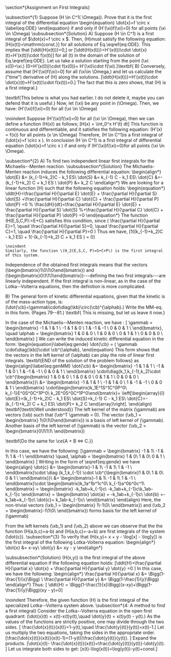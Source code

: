\section*{Assignment on First Integrals}

\subsection*{1}
Suppose \(H \in C^1( \Omega)\). 
Prove that it is the first integral of the differential  equation 
\begin{equation}
\dot{x}=f \circ x \label{eq:ODE}
\end{equation} 
if and only 
if \(H'(\xi)f(\xi)=0\) for all points \(\xi \in \Omega\)
\subsubsection*{Solution}
A) Suppose  \(H \in C^1\) is a first integral of $\dot{x}=f \circ x $. Then, \(H\)must satisfy the following equation:
\[H(x(t))=\mathrm{const.}\]
for all solutions of Eq.\eqref{eq:ODE}. 
This implies that
\[\ddt{H(x(t))}=0,\] or
\[\ddt{H(x(t))}=H'(x(t))\cdot \dot{x}(t)=H'(x(t))\cdot f(x(t))\]
for all \(t\) in the domain of the solution of Eq.\eqref{eq:ODE}.
Let us take a solution starting from the point \(\xi: x(0)=\xi.\)
\[0=H'(x(0))\cdot  f(x(0))=
H'(\xi)\cdot  f(\xi).\]\textbf{
B) Conversely, assume that
\[H'(\xi)f(\xi)=0\] for all \(\xi\in \Omega,\)
and let us calculate the ("time") derivative of \(H\) along the solutions.
\[\ddt{H(x(t))}=H'(x(t))\cdot \dot{x}(t)=H'(x(t))\cdot f(x(t))=0.\]
The fact that this is zero shows, that \(H\) is a first integral.}

\textbf{This below is what you had earlier. I do not delete it, maybe you can defend that it is useful.}
Now, let \(\xi\) be any point in \(\Omega\). Then, we have:
 \(H'(\xi)f(\xi)=0\) for all \(\xi \in \Omega\)



\noindent
Suppose \(H'(\xi)f(\xi)=0\) for all \(\xi \in \Omega\), then we can define a function \(H(x)\) as follows;
\[H(x) = \int_0^x H'(t) dt\]
This function is continuous and differentiable, and it satisfies the following equation:
\(H'(x) = f(x)\) for all points \(x \in \Omega\)
Therefore, \(H \in C^1\)is a first integral of \(\dot{x}=f \circ x \).
In conclusion \(H \in C^1\) is a first integral of differential  equation \(\dot{x}=f \circ x \) if and only if \(H'(\xi)f(\xi)=0\)for all points \(\xi \in \Omega\).

\subsection*{2} 
A)
To find two independent linear first integrals for the Michaelis--Menten reaction.
\subsubsection*{Solution}
The Michaelis-Menten reaction induces the following differential equation:
\begin{align*}
\dot{E} &= (k_{-1}+k_2)C - k_1 ES\\
\dot{S} &= k_{-1} C - k_1 ES\\
\dot{C} &=-(k_{-1}+k_2) C + k_1 ES \\
\dot{P} &= k_2 C
\end{align*}
We are looking for a linear function \(H\)  such that the following equation holds:
\begin{equation*}
\ddt{H}=\frac{\partial H}{\partial E} \dot{E} + \frac{\partial H}{\partial S} \dot{S} +\frac{\partial H}{\partial C} \dot{C} + \frac{\partial H}{\partial P} \dot{P} =0
%    \frac{dH}{dt}=\frac{\partial H}{\partial E} \dot{E} + \frac{\partial H}{\partial S} \dot{S} %+\frac{\partial H}{\partial C} \dot{C} + \frac{\partial H}{\partial P} \dot{P} =0
\end{equation*}
The function \(H(E,S,C,P):=E+C\) satisfies this condition, since 
\(
    \frac{\partial H}{\partial E}=1, \quad
    \frac{\partial H}{\partial S}=0, \quad
    \frac{\partial H}{\partial C}=1, \quad
    \frac{\partial H}{\partial P}=0
    \)
    Thus we have, \[1((k_{-1}+k_2)C - k_1 ES) + 1(-(k_{-1}+k_2) C + k_1 ES ) = 0\]

    \noindent
    Similarly, the function \(H_2(E,S,C, P)=S+C+P\) is the first integral of this system.

Independence of the obtained first integrals means that the vectors 
\(\begin{bmatrix}1\\0\\1\\0\end{bmatrix}\) and 
\(\begin{bmatrix}0\\1\\1\\1\end{bmatrix}\)---defining the two first integrals---are linearly independent. If the first integral is non-linear, as in the case of the Lotka--Volterra equations, then the definition is more complicated. 

B)
The general form of kinetic differential equations, given that the kinetic is of the mass-action type, is:
\(\dot{\cb}=\gammab\cdot\diag(\kb)\circ(\cb)^{\alphab}.\)
Write the MM-eq. in this form. (Pages 79--81.)
\textbf{ This is missing, but let us leave it now.}

In the case of the Michaelis--Menten reaction, we have :
\[
\gammab = \begin{bmatrix}
    -1 & 1 & 1 \\
    -1 & 1 & 0 \\
    1 & -1 & -1 \\
    0 & 0 & 1 \\
\end{bmatrix},
\quad
\alphab = \begin{bmatrix}
    1 & 0 & 0 \\
    1 & 0 & 0 \\
    0 & 1 & 1 \\
    0 & 0 & 0 \\
\end{bmatrix}
\]
We can write the induced kinetic differential equation in the form:
\begin{equation}\label{eq:gende}
    \dot{\cb} = ( \gammab \cdot\diag(\kb))\cdot \cb^{\alphab},
\end{equation}
This form shows that the vectors in the left kernel of \(\alphab\) can play the role of linear first integrals.
\textbf{END of the solution of the problem follows} as
\begin{align}\label{eq:genMM}
    \dot{\cb} &= \begin{bmatrix}
    -1 & 1 & 1 \\
    -1 & 1 & 0 \\
    1 & -1 & -1 \\
    0 & 0 & 1 \\
\end{bmatrix} \cdot\diag(k_1,k_{-1},k_2)\cdot \cb^{\begin{bmatrix}
    1 & 0 & 0 \\
    1 & 0 & 0 \\
    0 & 1 & 1 \\
    0 & 0 & 0 \\
\end{bmatrix}}\\
&=
\begin{bmatrix}
    -1 & 1 & 1 \\
    -1 & 1 & 0 \\
    1 & -1 & -1 \\
    0 & 0 & 1 \\
\end{bmatrix} \cdot\begin{bmatrix}k_1E^1S^1C^0P^0\\ k_{-1}E^0S^0C^1P^0\\ k_2E^0S^0C^1P^0\end{bmatrix}=
\left[\begin{array}{l}
\dot{E}=(k_{-1}+k_2)C - k_1 ES\\
\dot{S}=k_{-1} C - k_1 ES\\
\dot{C}=-(k_{-1}+k_2) C + k_1 ES\\
\dot{P}= k_2 C
\end{array}\right].
\end{align}
\textbf{\textit{Well understood}}
The left kernel of the matrix \(\gammab\) are vectors \(\xb\) such that \(\xb^T \gammab = 0\). The vector \(\xb_1 = \begin{bmatrix} 1\\0\\1\\0\end{bmatrix}\) is a basis of left kernel of \(\gammab\).
Another basis of the left kernel of \(\gammab\) is the vector \(\xb_2 = \begin{bmatrix}0\\1\\1\\1\\ \end{bmatrix}\)

\textbf{Do the same for \ce{A + B <=> C.}}


In this case, we have the following:
\[\gammab = \begin{bmatrix}
    -1 & 1\\ -1 & 1\\ 1 & -1 \\
\end{bmatrix}
\quad,
\alphab = \begin{bmatrix}
    1 & 0\\ 1 & 0\\ 0 & 1 \\
\end{bmatrix}
\]
Writing in the form of \eqref{eq:gende} we have
\begin{align}
\dot{c} &= \begin{bmatrix}-1 & 1\\ -1 & 1\\ 1 & -1 \\ \end{bmatrix}\cdot \diag (k_1,k_{-1}) \cdot \cb^{\begin{bmatrix}1 & 0\\ 1 & 0\\ 0 & 1 \\ \end{bmatrix}}\\
&=  \begin{bmatrix}-1 & 1\\ -1 & 1\\ 1 & -1 \\ \end{bmatrix}\cdot
\begin{bmatrix}k_1a^1b^1c^0\\ k_{-1}a^0b^0c^1\\ \end{bmatrix} = \begin{bmatrix}
    -k_1ab+k_{-1}c\\ -k_1ab+k_{-1}c\\k_1ab-k_{-1}c
\end{bmatrix} = \begin{bmatrix}
    \dot{a} = -k_1ab+k_{-1}c\\ \dot{b} =-k_1ab+k_{-1}c\\ \dot{c}= k_1ab-k_{-1}c\\
\end{bmatrix}
\end{align}
Here, the non-trivial vectors \(\xb_1 = \begin{bmatrix} 1\\-1\\0\\ \end{bmatrix}\) and \(\xb_2 = \begin{bmatrix}-1\\1\\0\\ \end{bmatrix}\) forms basis for the left kernel of \(\gammab\)

From the left kernels \(\xb_1\) and \(\xb_2\) above  we can observe that the the function \(H(a,b,c)=a-b\) and \(H(a,b,c)=-a+b\) are first integrals of the system \(\dot{c}\).
\subsection*{3}
To verify that \(H(x,y)= x + y - \log[x] - \log[y]\) is the first integral of the following Lotka-Volterra equation:
\begin{align*}
    \dot{x} &= x-xy\\
    \dot{y} &= xy - y
\end{align*}

\subsubsection*{Solution}
    \(H(x,y)\) is the first integral of the above differential equation if the following equation holds:
    \[\ddt{H}=\frac{\partial H}{\partial x} \dot{x} + \frac{\partial H}{\partial y} \dot{y} =0 \]
In this case, we have the following: 
\begin{align*}
    \frac{\partial H}{\partial x} &= \Bigg(1-\frac{1}{x}\Bigg) \\
    \frac{\partial H}{\partial y} &= \Bigg(1-\frac{1}{y}\Bigg)
\end{align*}
Thus: \[ \ddt{H} = \Bigg(1-\frac{1}{x}\Bigg)(x-xy)+\Bigg(1-\frac{1}{y}\Bigg)(xy - y)=0\]

\noindent
Therefore, the given function \(H\) is the   first integral of the specialized Lotka--Volterra system above.
\subsection*{4: A method to find a first integral}
Consider the Lotka--Volterra equation in the open first quadrant:
\(\dot{x}(t) = x(t)-x(t)y(t),\quad
    \dot{y}(t) = x(t)y(t) - y(t).\)
As the values of the functions are strictly positive, one may divide 
through the two sides.
\[
\frac{\dot{x}(t)}{x(t)}=1-y(t),\quad
\frac{\dot{y}(t)}{y(t)}=x(t)-1.\]
Let us multiply the two equations, taking the sides in the appropriate order.
\[\frac{\dot{x}(t)}{x(t)}(x(t)-1)=(1-y(t))\frac{\dot{y}(t)}{y(t)}.
\]
Expand the products. 
\[\dot{x}(t)-
\frac{\dot{x}(t)}{x(t)}=\frac{\dot{y}(t)}{y(t)}-\dot{y}(t).
\]
Let us integrate both sides to get:
\[x(t)-\log(x(t))=\log(y(t))-y(t)+const.\]
